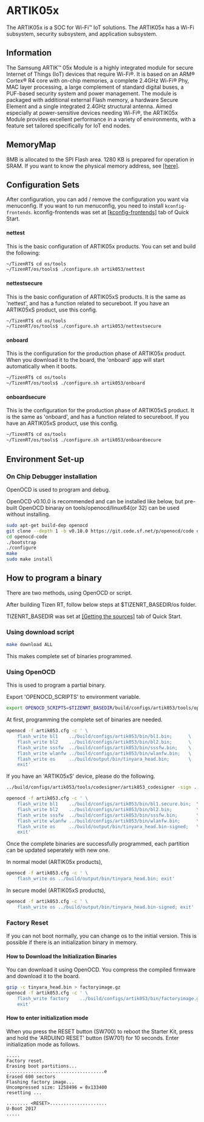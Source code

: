 # ARTIK05x

The ARTIK05x is a SOC for Wi-Fi™ IoT solutions. The ARTIK05x has a Wi-Fi subsystem, security subsystem, and application subsystem.

## Information

The Samsung ARTIK™ 05x Module is a highly integrated module for secure Internet of Things (IoT) devices that require Wi-Fi®. It is based on an ARM® Cortex® R4 core with on-chip memories, a complete 2.4GHz Wi-Fi® Phy, MAC layer processing, a large complement of standard digital buses, a PUF-based security system and power management. The module is packaged with additional external Flash memory, a hardware Secure Element and a single integrated 2.4GHz structural antenna.
Aimed especially at power-sensitive devices needing Wi-Fi®, the ARTIK05x Module provides excellent performance in a variety of environments, with a feature set tailored specifically for IoT end nodes.

## MemoryMap

8MB is allocated to the SPI Flash area. 1280 KB is prepared for operation in SRAM. If you want to know the physical memory address, see [[here]](scripts/README.md).

## Configuration Sets

After configuration, you can add / remove the configuration you want via menuconfig. If you want to run menuconfig, you need to install `kconfig-frontends`. kconfig-frontends was set at [[kconfig-frontends]](../../../README.md#set-kconfig-frontends) tab of Quick Start.

#### nettest

This is the basic configuration of ARTIK05x products. You can set and build the following:

```bash
~/TizenRT$ cd os/tools
~/TizenRT/os/tools$ ./configure.sh artik053/nettest
```

#### nettestsecure

This is the basic configuration of ARTIK05xS products. It is the same as 'nettest', and has a function related to secureboot. If you have an ARTIK05xS product, use this config.

```bash
~/TizenRT$ cd os/tools
~/TizenRT/os/tools$ ./configure.sh artik053/nettestsecure
```

#### onboard

This is the configuration for the production phase of ARTIK05x product. When you download it to the board, the 'onboard' app will start automatically when it boots.

```bash
~/TizenRT$ cd os/tools
~/TizenRT/os/tools$ ./configure.sh artik053/onboard
```

#### onboardsecure

This is the configuration for the production phase of ARTIK05xS product. It is the same as 'onboard', and has a function related to secureboot. If you have an ARTIK05xS product, use this config.

```bash
~/TizenRT$ cd os/tools
~/TizenRT/os/tools$ ./configure.sh artik053/onboardsecure
```

## Environment Set-up
### On Chip Debugger installation

OpenOCD is used to program and debug.

OpenOCD v0.10.0 is recommended and can be installed like below,
but pre-built OpenOCD binaray on tools/openocd/linux64(or 32) can be used without installing.
```bash
sudo apt-get build-dep openocd
git clone --depth 1 -b v0.10.0 https://git.code.sf.net/p/openocd/code openocd-code
cd openocd-code
./bootstrap
./configure
make
sudo make install
```

## How to program a binary

There are two methods, using OpenOCD or script.

After building Tizen RT, follow below steps at $TIZENRT_BASEDIR/os folder.

TIZENRT_BASEDIR was set at [[Getting the sources]](../../../README.md#getting-the-sources) tab of Quick Start.

### Using download script

```bash
make download ALL
```
This makes complete set of binaries programmed.

### Using OpenOCD

This is used to program a partial binary.

Export 'OPENOCD_SCRIPTS' to environment variable.

```bash
export OPENOCD_SCRIPTS=$TIZENRT_BASEDIR/build/configs/artik053/tools/openocd
```

At first, programming the complete set of binaries are needed.

```bash
openocd -f artik053.cfg -c ' \
    flash_write bl1    ../build/configs/artik053/bin/bl1.bin;      \
    flash_write bl2    ../build/configs/artik053/bin/bl2.bin;      \
    flash_write sssfw  ../build/configs/artik053/bin/sssfw.bin;    \
    flash_write wlanfw ../build/configs/artik053/bin/wlanfw.bin;   \
    flash_write os     ../build/output/bin/tinyara_head.bin;       \
    exit'
```

If you have an 'ARTIK05xS' device, please do the following.

```bash
../build/configs/artik053/tools/codesigner/artik053_codesigner -sign ../build/output/bin/tinyara_head.bin

openocd -f artik053.cfg -c ' \
    flash_write bl1    ../build/configs/artik053/bin/bl1.secure.bin;  \
    flash_write bl2    ../build/configs/artik053/bin/bl2.bin;         \
    flash_write sssfw  ../build/configs/artik053/bin/sssfw.bin;       \
    flash_write wlanfw ../build/configs/artik053/bin/wlanfw.bin;      \
    flash_write os     ../build/output/bin/tinyara_head.bin-signed;   \
    exit'
```

Once the complete binaries are successfully programmed, each partition can be updated seperately with new one.

In normal model (ARTIK05x products),
```bash
openocd -f artik053.cfg -c ' \
    flash_write os ../build/output/bin/tinyara_head.bin; exit'
```

In secure model (ARTIK05xS products),
```bash
openocd -f artik053.cfg -c ' \
    flash_write os ../build/output/bin/tinyara_head.bin-signed; exit'
```

### Factory Reset
If you can not boot normally, you can change os to the initial version. This is possible if there is an initialization binary in memory.

#### How to Download the Initialization Binaries
You can download it using OpenOCD. You compress the compiled firmware and download it to the board.

```bash
gzip -c tinyara_head.bin > factoryimage.gz
openocd -f artik053.cfg -c ' \
    flash_write factory    ../build/configs/artik053/bin/factoryimage.gz;      \
    exit'
```

#### How to enter initialization mode
When you press the RESET button (SW700) to reboot the Starter Kit, press and hold the 'ARDUINO RESET' button (SW701) for 10 seconds. Enter initialization mode as follows.
```
.....
Factory reset.
Erasing boot partitions...
....................................e
Erased 600 sectors
Flashing factory image...
Uncompressed size: 1258496 = 0x133400
resetting ...

........ <RESET>.....................
U-Boot 2017
.....
```
